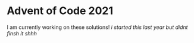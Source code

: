 # Advent of Code 2021

I am currently working on these solutions!
*i started this last year but didnt finsh it shhh*